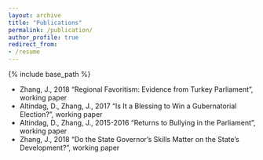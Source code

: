 ```yaml
---
layout: archive
title: "Publications"
permalink: /publication/
author_profile: true
redirect_from:
- /resume
---
```


{% include base_path %}

* Zhang, J., 2018 “Regional Favoritism: Evidence from Turkey Parliament”, working paper 
* Altindag, D., Zhang, J., 2017 “Is It a Blessing to Win a Gubernatorial Election?”, working paper
* Altindag, D., Zhang, J., 2015-2016 “Returns to Bullying in the Parliament”, working paper
* Zhang, J., 2018 “Do the State Governor’s Skills Matter on the State’s Development?”, working paper
